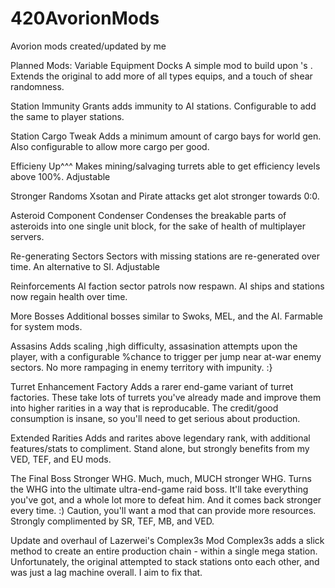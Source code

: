# 420AvorionMods
Avorion mods created/updated by me

Planned Mods:
Variable Equipment Docks
A simple mod to build upon <insert info here>'s <modname>. Extends the original to add more of all types equips, and a touch of shear randomness.
  
Station Immunity
Grants adds immunity to AI stations. Configurable to add the same to player stations.

Station Cargo Tweak
Adds a minimum amount of cargo bays for world gen. Also configurable to allow more cargo per good.

Efficieny Up^^^
Makes mining/salvaging turrets able to get efficiency levels above 100%. Adjustable

Stronger Randoms
Xsotan and Pirate attacks get alot stronger towards 0:0.

Asteroid Component Condenser
Condenses the breakable parts of asteroids into one single unit block, for the sake of health of multiplayer servers.

Re-generating Sectors
Sectors with missing stations are re-generated over time. An alternative to SI. Adjustable

Reinforcements
AI faction sector patrols now respawn. AI ships and stations now regain health over time.

More Bosses
Additional bosses similar to Swoks, MEL, and the AI. Farmable for system mods.

Assasins
Adds scaling ,high difficulty, assasination attempts upon the player, with a configurable %chance to trigger per jump near at-war enemy sectors. No more rampaging in enemy territory with impunity. :}

Turret Enhancement Factory
Adds a rarer end-game variant of turret factories. These take lots of turrets you've already made and improve them into higher rarities in a way that is reproducable. The credit/good consumption is insane, so you'll need to get serious about production.

Extended Rarities
Adds <Ancient> and <Primal> rarites above legendary rank, with additional features/stats to compliment. Stand alone, but strongly benefits from my VED, TEF, and EU mods.

The Final Boss
Stronger WHG. Much, much, MUCH stronger WHG. Turns the WHG into the ultimate ultra-end-game raid boss. It'll take everything you've got, and a whole lot more to defeat him. And it comes back stronger every time. :) Caution, you'll want a mod that can provide more resources. Strongly complimented by SR, TEF, MB, and VED.

Update and overhaul of Lazerwei's Complex3s Mod
Complex3s adds a slick method to create an entire production chain - within a single mega station.
Unfortunately, the original attempted to stack stations onto each other, and was just a lag machine overall.
I aim to fix that.

